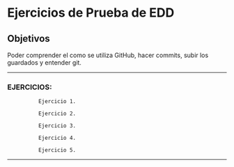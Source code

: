 # **Ejercicios de Prueba de EDD**

## Objetivos
Poder comprender el como se utiliza GitHub, hacer commits, subir los guardados y entender git.

-------------------------------------------------------------------------------------------------------------------------------------------
### EJERCICIOS:
              Ejercicio 1.

              Ejercicio 2.

              Ejercicio 3.

              Ejercicio 4.

              Ejercicio 5.


-------------------------------------------------------------------------------------------------------------------------------------------
